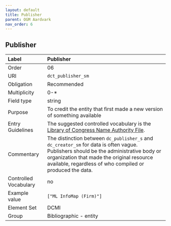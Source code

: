```yaml
---
layout: default
title: Publisher
parent: OGM Aardvark
nav_order: 6
---
```


## Publisher

| Label                 | Publisher               |
|:----------------------|:------------------------|
| Order                 | 06                      |
| URI                   | `dct_publisher_sm`      |
| Obligation            | Recommended             |
| Multiplicity          | 0-\*                    |
| Field type            | string                  |
| Purpose               | To credit the entity that first made a new version of something available |
| Entry Guidelines      | The suggested controlled vocabulary is the [Library of Congress Name Authority File](https://id.loc.gov/authorities/names.html). |
| Commentary            | The distinction between `dc_publisher_s` and `dc_creator_sm` for data is often vague. Publishers should be the administrative body or organization that made the original resource available, regardless of who compiled or produced the data. |
| Controlled Vocabulary | no                      |
| Example value         | `["ML InfoMap (Firm)"]`   |
| Element Set           | DCMI                    |
| Group                 | Bibliographic - entity  |

